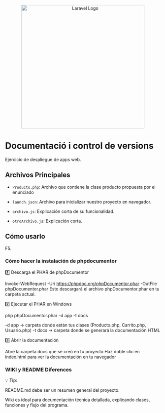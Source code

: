 <p align="center"><a href="https://laravel.com" target="_blank"><img src="https://raw.githubusercontent.com/laravel/art/master/logo-lockup/5%20SVG/2%20CMYK/1%20Full%20Color/laravel-logolockup-cmyk-red.svg" width="400" alt="Laravel Logo"></a></p>

# Documentació i control de versions

Ejercicio de despliegue de apps web.

## Archivos Principales
- `Producto.php`: Archivo que contiene la clase producto propuesta por el enunciado
- `launch.json`: Archivo para inicializar nuestro proyecto en navegador.

- `archivo.js`: Explicación corta de su funcionalidad.
- `otroArchivo.js`: Explicación corta.

## Cómo usarlo

F5.

### Cómo hacer la instalación de phpdocumentor

1️⃣ Descarga el PHAR de phpDocumentor

Invoke-WebRequest -Uri https://phpdoc.org/phpDocumentor.phar -OutFile phpDocumentor.phar
Esto descargará el archivo phpDocumentor.phar en tu carpeta actual.

2️⃣ Ejecutar el PHAR en Windows

php phpDocumentor.phar -d app -t docs

-d app → carpeta donde están tus clases (Producto.php, Carrito.php, Usuario.php)
-t docs → carpeta donde se generará la documentación HTML

3️⃣ Abrir la documentación

Abre la carpeta docs que se creó en tu proyecto
Haz doble clic en index.html para ver la documentación en tu navegador



### WIKI y README Diferences
💡 Tip:

README.md debe ser un resumen general del proyecto.

Wiki es ideal para documentación técnica detallada, explicando clases, funciones y flujo del programa.